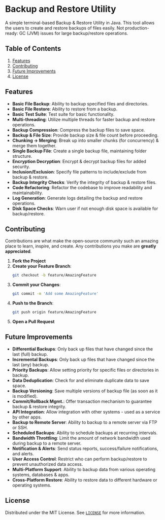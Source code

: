 # Backup and Restore Utility

A simple terminal-based Backup & Restore Utility in Java. This tool allows the users to create and restore backups of files easily. Not production-ready: GC (JVM) issues for large backup/restore operations.

## Table of Contents

1. [Features](#features)
1. [Contributing](#contributing)
1. [Future Improvements](#future-improvements)
1. [License](#license)

## Features

- **Basic File Backup**: Ability to backup specified files and directories.
- **Basic File Restore**: Ability to restore from a backup.
- **Basic Test Suite**: Test suite for basic functionality.
- **Multi-threading**: Utilize multiple threads for faster backup and restore operations.
- **Backup Compression**: Compress the backup files to save space.
- **Backup & File Size**: Provide backup size & file count before proceeding.
- **Chunking -> Merging**: Break up into smaller chunks (for concurrency) & merge them together.
- **Single Backup File**: Create a single backup file, maintaining folder structure.
- **Encryption Decryption**: Encrypt & decrypt backup files for added security.
- **Inclusion/Exclusion**: Specify file patterns to include/exclude from backup & restore.
- **Backup Integrity Checks**: Verify the integrity of backup & restore files.
- **Code Refactoring**: Refactor the codebase to improve readability and maintainability.
- **Log Generation**: Generate logs detailing the backup and restore operations.
- **Disk Space Checks**: Warn user if not enough disk space is available for backup/restore.

## Contributing

Contributions are what make the open-source community such an amazing place to learn, inspire, and create. Any contributions you make are **greatly appreciated**.

1. **Fork the Project**
2. **Create your Feature Branch**: 
    ```bash
    git checkout -b feature/AmazingFeature
    ```
3. **Commit your Changes**: 
    ```bash
    git commit -m 'Add some AmazingFeature'
    ```
4. **Push to the Branch**: 
    ```bash
    git push origin feature/AmazingFeature
    ```
5. **Open a Pull Request**

## Future Improvements

- **Differential Backups**: Only back up files that have changed since the last (full) backup.
- **Incremental Backups**: Only back up files that have changed since the last (any) backup.
- **Priority Backups**: Allow setting priority for specific files or directories in backup.
- **Data Deduplication**: Check for and eliminate duplicate data to save space.
- **Backup Versioning**: Save multiple versions of backup file (as soon as it is modified).
- **Commit/Rollback Mgmt.**: Offer transaction mechanism to guarantee backup & restore integrity.
- **API Integration**: Allow integration with other systems - used as a service by other apps.
- **Backup to Remote Server**: Ability to backup to a remote server via FTP or SSH.
- **Scheduled Backups**: Ability to schedule backups at recurring intervals.
- **Bandwidth Throttling**: Limit the amount of network bandwidth used during backup to a remote server.
- **Notification & Alerts**: Send status reports, success/failure notifications, and alerts.
- **User Access Control**: Restrict who can perform backup/restore to prevent unauthorized data access.
- **Multi-Platform Support**: Ability to backup data from various operating systems, databases & apps.
- **Cross-Platform Restore**: Ability to restore data to different hardware or operating systems.

## License

Distributed under the MIT License. See [`LICENSE`](https://github.com/siddhant-vij/Backup-and-Restore-Utility/blob/main/LICENSE) for more information.